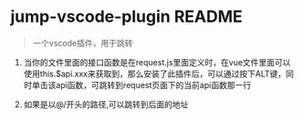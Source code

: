 # jump-vscode-plugin README

> 一个vscode插件，用于跳转

1. 当你的文件里面的接口函数是在request.js里面定义时，在vue文件里面可以使用this.$api.xxx来获取到，那么安装了此插件后，可以通过按下ALT键，同时单击该api函数，可跳转到request页面下的当前api函数那一行

2. 如果是以@/开头的路径,可以跳转到后面的地址